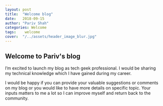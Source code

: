 ```yaml
---
layout: post
title:  "Welcome blog"
date:   2018-09-15
author: "Pariv Shah"
categories: Welcome
tags:	 welcome
cover:  "/../assets/header_image_blur.jpg"
---
```


## Welcome to Pariv's blog

I’m excited to launch my blog as tech geek professional. I would be sharing my technical knowledge which I have gained during my career.

I would be happy if you can provide your valuable suggestions or comments on my blog or you would like to have more details on specific topic. Your inputs matters to me a lot so I can improve myself and return back to the community.
